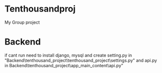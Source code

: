 # Tenthousandproj
My Group project

# Backend
if cant run need to install django, mysql 
and create setting.py in "Backend\tenthousand_project\tenthousand_project\settings.py" 
and api.py in Backend\tenthousand_project\app_main_content\api.py"

